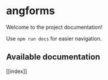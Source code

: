 # angforms

Welcome to the project documentation!

Use `npm run docs` for easier navigation.

## Available documentation

[[index]]
